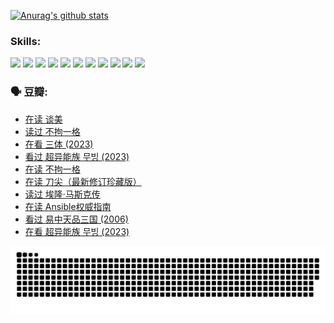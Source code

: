 
[![Anurag's github stats](https://github-readme-stats.vercel.app/api?username=w940853815)](https://github.com/anuraghazra/github-readme-stats)

### Skills:

<code><img height="32" src="https://cdn.jsdelivr.net/npm/simple-icons@v5/icons/python.svg"></code>
<code><img height="32" src="https://cdn.jsdelivr.net/npm/simple-icons@v5/icons/javascript.svg"></code>
<code><img height="32" src="https://cdn.jsdelivr.net/npm/simple-icons@v5/icons/django.svg"></code>
<code><img height="32" src="https://cdn.jsdelivr.net/npm/simple-icons@v5/icons/flask.svg"></code>
<code><img height="32" src="https://cdn.jsdelivr.net/npm/simple-icons@v5/icons/vuetify.svg"></code>
<code><img height="32" src="https://cdn.jsdelivr.net/npm/simple-icons@v5/icons/git.svg"></code>
<code><img height="32" src="https://cdn.jsdelivr.net/npm/simple-icons@v5/icons/docker.svg"></code>
<code><img height="32" src="https://cdn.jsdelivr.net/npm/simple-icons@v5/icons/postgresql.svg"></code>
<code><img height="32" src="https://cdn.jsdelivr.net/npm/simple-icons@v5/icons/elasticsearch.svg"></code>
<code><img height="32" src="https://cdn.jsdelivr.net/npm/simple-icons@v5/icons/macos.svg"></code>
<code><img height="32" src="https://cdn.jsdelivr.net/npm/simple-icons@v5/icons/linux.svg"></code>

### 🗣 豆瓣:

<!-- DOUBAN-ACTIVITIES:START -->
- [在读 谈美](https://www.douban.com/people/136069238/status/4560861771/?_i=11340157)
- [读过 不拘一格](https://www.douban.com/people/136069238/status/4560861445/?_i=11340157)
- [在看 三体‎ (2023)](https://www.douban.com/people/136069238/status/4558185093/?_i=11340157)
- [看过 超异能族 무빙‎ (2023)](https://www.douban.com/people/136069238/status/4556824186/?_i=11340157)
- [在读 不拘一格](https://www.douban.com/people/136069238/status/4541712161/?_i=11340157)
- [在读 刀尖（最新修订珍藏版）](https://www.douban.com/people/136069238/status/4541711339/?_i=11340157)
- [读过 埃隆·马斯克传](https://www.douban.com/people/136069238/status/4541710351/?_i=11340157)
- [在读 Ansible权威指南](https://www.douban.com/people/136069238/status/4539151450/?_i=11340157)
- [看过 易中天品三国‎ (2006)](https://www.douban.com/people/136069238/status/4529910812/?_i=11340157)
- [在看 超异能族 무빙‎ (2023)](https://www.douban.com/people/136069238/status/4527291077/?_i=11340157)
<!-- DOUBAN-ACTIVITIES:END -->


![Snake animation](https://raw.githubusercontent.com/w940853815/w940853815/output/github-contribution-grid-snake.svg)

<!--
**w940853815/w940853815** is a ✨ _special_ ✨ repository because its `README.md` (this file) appears on your GitHub profile.

Here are some ideas to get you started:

- 🔭 I’m currently working on ...
- 🌱 I’m currently learning ...
- 👯 I’m looking to collaborate on ...
- 🤔 I’m looking for help with ...
- 💬 Ask me about ...
- 📫 How to reach me: ...
- 😄 Pronouns: ...
- ⚡ Fun fact: ...
-->
